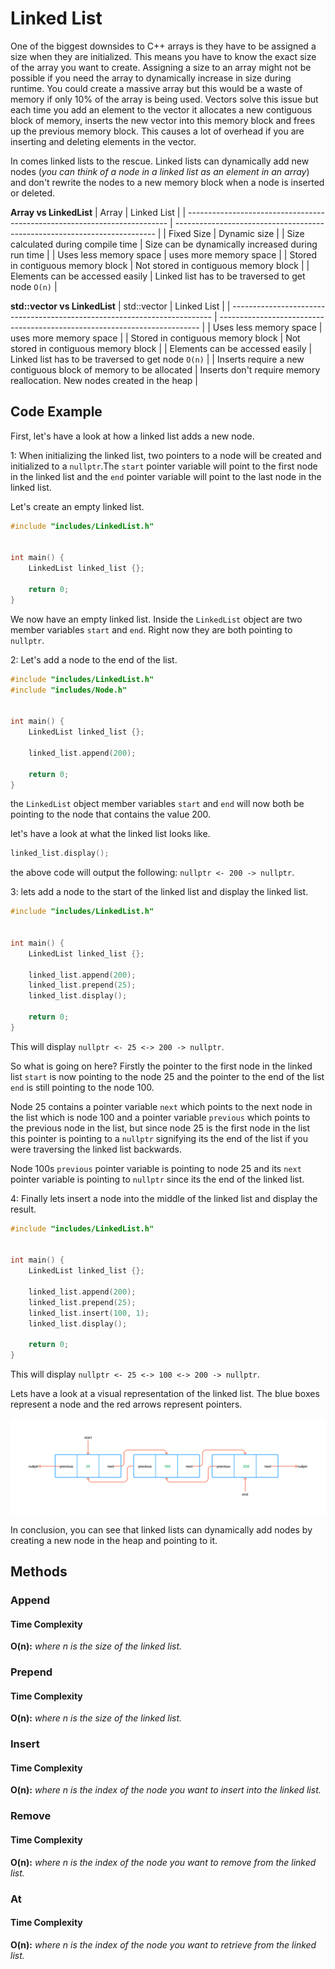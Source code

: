 # Linked List

One of the biggest downsides to C++ arrays is they have to be assigned a size when they are initialized. This means you have to know the exact size of the array you want to create. Assigning a size to an array might not be possible if you need the array to dynamically increase in size during runtime. You could create a massive array but this would be a waste of memory if only 10% of the array is being used. Vectors solve this issue but each time you add an element to the vector it allocates a new contiguous block of memory, inserts the new vector into this memory block and frees up the previous memory block. This causes a lot of overhead if you are inserting and deleting elements in the vector.

In comes linked lists to the rescue. Linked lists can dynamically add new nodes (*you can think of a node in a linked list as an element in an array*) and don't rewrite the nodes to a new memory block when a node is inserted or deleted.

**Array vs LinkedList**
| Array                                                                     | Linked List                                                               |
| ------------------------------------------------------------------------- | ------------------------------------------------------------------------- |
| Fixed Size                                                                | Dynamic size                                                              |
| Size calculated during compile time                                       | Size can be dynamically increased during run time                         |
| Uses less memory space                                                    | uses more memory space                                                    |
| Stored in contiguous memory block                                         | Not stored in contiguous memory block                                     |
| Elements can be accessed easily                                           | Linked list has to be traversed to get node `O(n)`                        |

**std::vector vs LinkedList**
| std::vector                                                               | Linked List                                                               |
| ------------------------------------------------------------------------- | ------------------------------------------------------------------------- |
| Uses less memory space                                                    | uses more memory space                                                    |
| Stored in contiguous memory block                                         | Not stored in contiguous memory block                                     |
| Elements can be accessed easily                                           | Linked list has to be traversed to get node `O(n)`                        |
| Inserts require a new contiguous block of memory to be allocated          | Inserts don't require memory reallocation. New nodes created in the heap  |  


## Code Example

First, let's have a look at how a linked list adds a new node.

1: When initializing the linked list, two pointers to a node will be created and initialized to a `nullptr`.The `start` pointer variable will point to the first node in the linked list and the `end` pointer variable will point to the last node in the linked list.

Let's create an empty linked list.

```c++
#include "includes/LinkedList.h"


int main() {
    LinkedList linked_list {};

    return 0;
}
```

We now have an empty linked list. Inside the `LinkedList` object are two member variables `start` and `end`. Right now they are both pointing to `nullptr`.

2: Let's add a node to the end of the list.

```c++
#include "includes/LinkedList.h"
#include "includes/Node.h"


int main() {
    LinkedList linked_list {};

    linked_list.append(200);

    return 0;
}
```

the `LinkedList` object member variables `start` and `end` will now both be pointing to the node that contains the value 200.

let's have a look at what the linked list looks like.

```c++
linked_list.display();
```

the above code will output the following: `nullptr <- 200 -> nullptr`.

3: lets add a node to the start of the linked list and display the linked list.

```c++
#include "includes/LinkedList.h"


int main() {
    LinkedList linked_list {};

    linked_list.append(200);
    linked_list.prepend(25);
    linked_list.display();

    return 0;
}
```

This will display `nullptr <- 25 <-> 200 -> nullptr`. 

So what is going on here? Firstly the pointer to the first node in the linked list `start` is now pointing to the node 25 and the pointer to the end of the list `end` is still pointing to the node 100. 

Node 25 contains a pointer variable `next` which points to the next node in the list which is node 100 and a pointer variable `previous` which points to the previous node in the list, but since node 25 is the first node in the list this pointer is pointing to a `nullptr` signifying its the end of the list if you were traversing the linked list backwards. 

Node 100s `previous` pointer variable is pointing to node 25 and its `next` pointer variable is pointing to `nullptr` since its the end of the linked list.

4: Finally lets insert a node into the middle of the linked list and display the result.

```c++
#include "includes/LinkedList.h"


int main() {
    LinkedList linked_list {};

    linked_list.append(200);
    linked_list.prepend(25);
    linked_list.insert(100, 1);
    linked_list.display();

    return 0;
}
```

This will display `nullptr <- 25 <-> 100 <-> 200 -> nullptr`.

Lets have a look at a visual representation of the linked list. The blue boxes represent a node and the red arrows represent pointers.


![Linked List Diagram](images/linked_list_diagram.png?raw=true "Linked List")

In conclusion, you can see that linked lists can dynamically add nodes by creating a new node in the heap and pointing to it.

## Methods

### Append

#### Time Complexity

**O(n):** *where n is the size of the linked list.*

### Prepend

#### Time Complexity

**O(n):** *where n is the size of the linked list.*

### Insert

#### Time Complexity

**O(n):** *where n is the index of the node you want to insert into the linked list.*

### Remove

#### Time Complexity

**O(n):** *where n is the index of the node you want to remove from the linked list.*

### At

#### Time Complexity

**O(n):** *where n is the index of the node you want to retrieve from the linked list.*
